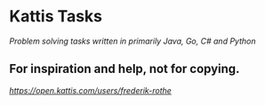 # Kattis Tasks 

*Problem solving tasks written in primarily Java, Go, C# and Python*

## For inspiration and help, not for copying.

*https://open.kattis.com/users/frederik-rothe*
